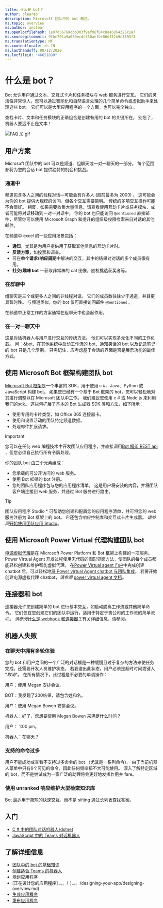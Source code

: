 ```yaml
---
title: 什么是 bot？
author: clearab
description: Microsoft 团队中的 bot 概述。
ms.topic: overview
ms.author: anclear
ms.openlocfilehash: 1e07d56769cbb303f9af98f84c8ae6064325c1a7
ms.sourcegitcommit: 9fbc701a9a039ecdc360aefbe86df52b9c3593f3
ms.translationtype: MT
ms.contentlocale: zh-CN
ms.lasthandoff: 08/12/2020
ms.locfileid: "46651880"
---
```

# <a name="what-are-bots"></a>什么是 bot？

Bot 允许用户通过文本、交互式卡片和任务模块与 web 服务进行交互。 它们的灵活性非常惊人，您可以通过智能化和自然语言处理的几个简单命令或虚拟助手来处理这些 bot。 它们可以是大型应用程序的一个方面，也可以完全独立。

查找卡片、文本和任务模块的正确组合是创建有用的 bot 的关键所在。 别忘了，机器人要远不止是文本！

![FAQ 加 gif](~/assets/images/FAQPlusEndUser.gif)

## <a name="user-scenarios"></a>用户方案

Microsoft 团队中的 bot 可以是频道、组聊天或一对一聊天的一部分。 每个范围都将为您的会话 bot 提供独特的机会和挑战。

### <a name="in-a-channel"></a>通道中

频道包含多人之间的线程对话—可能会有许多人 (目前最多为 2000) 。 这可能会为你的 bot 提供大规模的访问，但各个交互需要简明。 传统的多项交互操作可能不会很好。 相反，如果需要收集大量信息，请查看使用互动卡片或任务模块，或者可能将对话移动到一对一对话中。 你的 bot 也只能访问 `@mentioned` 直接邮件，尽管你可以使用 Microsoft Graph 和提升的组织级权限检索来自对话的其他邮件。

在频道中 excel 的一些应用场景包括：

* **通知**，尤其是为用户提供用于获取其他信息的互动卡片时。
* **反馈方案**，如投票和调查。
* 可在**单个请求/响应周期**中解决的交互，其中的结果对对话的多个成员很有用。
* **社交/趣味 bot** —获取非常棒的 cat 图像，随机挑选获奖者等。

### <a name="in-a-group-chat"></a>在群聊中

组聊天是三个或更多人之间的非线程对话。 它们的成员数往往少于通道，并且更具暂时性。 与频道类似，你的 bot 仅可直接访问邮件 `@mentioned` 。

在频道中正常工作的方案通常在组聊天中也会起作用。

### <a name="in-a-one-on-one-chat"></a>在一对一聊天中

这是对话机器人与用户进行交互的传统方法。 他们可以实现多元化不同的工作负载。 问：&bot、在其他系统中启动工作流的 bot、通知笑话的 bot 以及记录笔记的 bot 只是几个示例。 只需记住，应考虑基于会话的界面是否是展示功能的最佳方式。

## <a name="building-a-teams-bot-with-the-microsoft-bot-framework"></a>使用 Microsoft Bot 框架构建团队 bot

[Microsoft Bot 框架](https://dev.botframework.com/)是一个丰富的 SDK，用于使用 c #、Java、Python 或 JavaScript 构建 bot。 如果您已经有一个基于 Bot 框架的 bot，您可以轻松地对其进行调整以在 Microsoft 团队中工作。 我们建议您使用 c # 或 Node.js 来利用我们的[sdk](/microsoftteams/platform/#pivot=sdk-tools)。 这些包扩展了基本的 Bot 生成器 SDK 类和方法，如下所示：

* 使用专用的卡片类型，如 Office 365 连接器卡。
* 使用和设置活动的团队特定频道数据。
* 处理邮件扩展请求。

> [!IMPORTANT]
> 您可以在任何 web 编程技术中开发团队应用程序，并直接调用[Bot 框架 REST api](/bot-framework/rest-api/bot-framework-rest-overview) ，但您必须自己执行所有令牌处理。

你的团队 bot 由三个元素组成：

* 您承载的可公开访问的 web 服务。
* 使用 Bot 框架的 bot 注册。
* 您的团队应用程序包与您的应用程序清单。 这是用户将安装的内容，并将团队客户端连接到 web 服务，并通过 Bot 服务进行路由。

> [!TIP]
> 团队应用程序 Studio * 可帮助您创建和配置您的应用程序清单，并可将您的 web 服务注册为 Bot 框架上的 bot。 它还包含响应控制库和交互式卡片生成器。 *请参阅*[开始使用团队应用 Studio](~/concepts/build-and-test/app-studio-overview.md)。

## <a name="building-a-teams-bot-with-microsoft-power-virtual-agents"></a>使用 Microsoft Power Virtual 代理构建团队 bot

[电源虚拟代理](/power-virtual-agents/fundamentals-what-is-power-virtual-agents)是在 Microsoft Power Platform 和 Bot 框架上构建的一项服务。 Power Virtual Agent 开发过程使用无代码的图形界面方法，使团队的每个成员都能轻松创建和维护智能虚拟代理。 在[Power Virtual agent 门户](https://powervirtualagents.microsoft.com)中完成创建 chatbot 后，可以轻松地[将 Power virtual Agent chatbot 与团队集成](../../bots/how-to/add-power-virtual-agents-bot-to-teams.md)。 若要开始创建电源虚拟代理 chatbot，*请参阅* [power virtual agent 文档](https://docs.microsoft.com/power-virtual-agents/)。

## <a name="connectors-and-bots"></a>连接器和 bot

连接器允许您创建简单的 bot 进行基本交互，如启动脱离工作流或其他简单命令。 它们仅在您创建它们的团队中运行，适用于特定于贵公司的工作流的简单流程。 *请参阅*[什么是 webhook 和连接器？](~/webhooks-and-connectors/what-are-webhooks-and-connectors.md)有关详细信息，请参阅。

## <a name="bot-fails"></a>机器人失败

### <a name="having-multi-turn-experiences-in-chat"></a>在聊天中拥有多轮体验

您的 bot 和用户之间的一个广泛的对话框是一种缓慢且过于复杂的方法来使任务完成，还需要开发人员维护状态。 若要退出此状态，用户必须是超时时间或键入 "*取消*"。 在所有情况下，此过程是不必要的单调操作：

用户：使用 Megan 安排会议。

BOT：我发现了200结果，请包含姓和名。

用户：使用 Megan Bowen 安排会议。

机器人：好了，您想要使用 Megan Bowen 来满足什么时间？

用户： 1:00 pm。

机器人：在哪天？

### <a name="supporting-too-many-commands"></a>支持的命令过多

用户不能成功或查看不支持过多命令的 bot （尤其是一系列命令）。 由于当前机器人菜单中只有6个可见的命令，因此任何频率都不大可能使用。 深入了解特定区域的 bot，而不是尝试成为一家广泛的助理将会更好地发挥作用并 fare。

### <a name="maintaining-a-large-retrieval-knowledge-base-with-unranked-responses"></a>使用 unranked 响应维护大型检索知识库

Bot 最适用于简短的快速交互，而不是 sifting 通过长列表查找答案。

## <a name="get-started"></a>入门

* [C # 中的团队对话机器人/dotnet](https://github.com/microsoft/BotBuilder-Samples/tree/master/samples/csharp_dotnetcore/57.teams-conversation-bot)
* [JavaScript 中的 Teams 对话机器人](https://github.com/microsoft/BotBuilder-Samples/tree/master/samples/javascript_nodejs/57.teams-conversation-bot)

## <a name="learn-more"></a>了解详细信息

* [团队中的 bot 的基础知识](~/bots/bot-basics.md)
* [创建适合 Teams 的机器人](~/bots/how-to/create-a-bot-for-teams.md)
* [规划应用程序](../../concepts/extensibility-points.md)
* [正在设计您的应用程序] .。。/ ( .。。/designing-your-app/designing-overview.md) 
* [生成应用程序](../../concepts/building-an-app.md)
* [发布应用程序](../../concepts/deploy-and-publish/overview.md)
